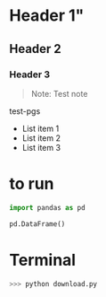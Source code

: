 # Header 1"
## Header 2
### Header 3

> Note: Test note

test-pgs

- List item 1
- List item 2
- List item 3


# to run

```python
import pandas as pd

pd.DataFrame()
```

# Terminal

```bash
>>> python download.py
```
